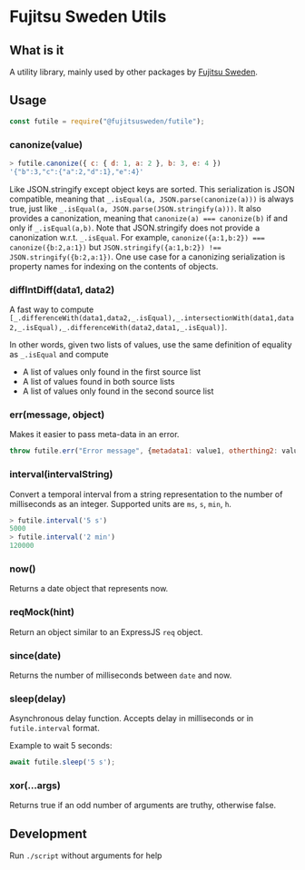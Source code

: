 # Fujitsu Sweden Utils

## What is it

A utility library, mainly used by other packages by [Fujitsu Sweden](https://www.npmjs.com/org/fujitsusweden).

## Usage

```js
const futile = require("@fujitsusweden/futile");
```

### canonize(value)

```js
> futile.canonize({ c: { d: 1, a: 2 }, b: 3, e: 4 })
'{"b":3,"c":{"a":2,"d":1},"e":4}'
```

Like JSON.stringify except object keys are sorted.
This serialization is JSON compatible, meaning that `_.isEqual(a, JSON.parse(canonize(a)))` is always true, just like `_.isEqual(a, JSON.parse(JSON.stringify(a)))`.
It also provides a canonization, meaning that `canonize(a) === canonize(b)` if and only if `_.isEqual(a,b)`.
Note that JSON.stringify does not provide a canonization w.r.t. `_.isEqual`.
For example, `canonize({a:1,b:2}) === canonize({b:2,a:1})` but `JSON.stringify({a:1,b:2}) !== JSON.stringify({b:2,a:1})`.
One use case for a canonizing serialization is property names for indexing on the contents of objects.

### diffIntDiff(data1, data2)

A fast way to compute `[_.differenceWith(data1,data2,_.isEqual),_.intersectionWith(data1,data2,_.isEqual),_.differenceWith(data2,data1,_.isEqual)]`.

In other words, given two lists of values, use the same definition of equality as `_.isEqual` and compute

- A list of values only found in the first source list
- A list of values found in both source lists
- A list of values only found in the second source list

### err(message, object)

Makes it easier to pass meta-data in an error.

```js
throw futile.err("Error message", {metadata1: value1, otherthing2: value2})
```

### interval(intervalString)

Convert a temporal interval from a string representation to the number of milliseconds as an integer.
Supported units are `ms`, `s`, `min`, `h`.

```js
> futile.interval('5 s')
5000
> futile.interval('2 min')
120000
```

### now()

Returns a date object that represents now.

### reqMock(hint)

Return an object similar to an ExpressJS `req` object.

### since(date)

Returns the number of milliseconds between `date` and now.

### sleep(delay)

Asynchronous delay function.
Accepts delay in milliseconds or in `futile.interval` format.

Example to wait 5 seconds:

```js
await futile.sleep('5 s');
```

### xor(...args)

Returns true if an odd number of arguments are truthy, otherwise false.

## Development

Run `./script` without arguments for help
